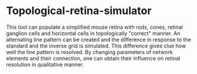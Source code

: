 # Topological-retina-simulator

This tool can populate a simplified mouse retina with rods, cones, retinal ganglion cells and horizontal cells in topologically "correct" manner. An alternating line pattern can be created and the difference in response to the standard and the inverse grid is simulated. This difference gives clue how well the line pattern is resolved. By changing parameters of network elements and their connection, one can obtain their influence on retinal resolution in qualitative manner. 
